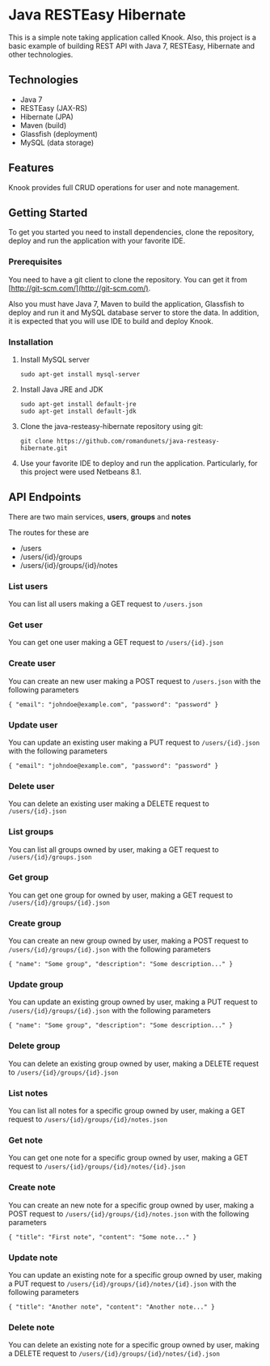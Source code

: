 # Java RESTEasy Hibernate
This is a simple note taking application called Knook. Also, this project is a basic example of building REST API with Java 7, RESTEasy, Hibernate and other technologies.

## Technologies
- Java 7
- RESTEasy (JAX-RS)
- Hibernate (JPA)
- Maven (build)
- Glassfish (deployment)
- MySQL (data storage)

## Features
Knook provides full CRUD operations for user and note management.

## Getting Started

To get you started you need to install dependencies, clone the repository, deploy and run the application with your favorite IDE.

### Prerequisites

You need to have a git client to clone the repository. You can get it from [http://git-scm.com/](http://git-scm.com/).

Also you must have Java 7, Maven to build the application, Glassfish to deploy and run it and MySQL database server to store the data. In addition, it is expected that you will use IDE to build and deploy Knook.

### Installation

1. Install MySQL server
   ```
   sudo apt-get install mysql-server
   ```

1. Install Java JRE and JDK
   ```
   sudo apt-get install default-jre
   sudo apt-get install default-jdk
   ```

1. Clone the java-resteasy-hibernate repository using git:

    ```
    git clone https://github.com/romandunets/java-resteasy-hibernate.git
    ```

1. Use your favorite IDE to deploy and run the application. Particularly, for this project were used Netbeans 8.1.

## API Endpoints
There are two main services, **users**, **groups** and **notes**

The routes for these are

- /users
- /users/{id}/groups
- /users/{id}/groups/{id}/notes

### List users
You can list all users making a GET request to ```/users.json```

### Get user
You can get one user making a GET request to ```/users/{id}.json```

### Create user
You can create an new user making a POST request to ```/users.json``` with the following parameters
```
{ "email": "johndoe@example.com", "password": "password" }
```

### Update user
You can update an existing user making a PUT request to ```/users/{id}.json``` with the following parameters
```
{ "email": "johndoe@example.com", "password": "password" }
```

### Delete user
You can delete an existing user making a DELETE request to ```/users/{id}.json```

### List groups
You can list all groups owned by user, making a GET request to ```/users/{id}/groups.json```

### Get group
You can get one group for owned by user, making a GET request to ```/users/{id}/groups/{id}.json```

### Create group
You can create an new group owned by user, making a POST request to ```/users/{id}/groups/{id}.json``` with the following parameters
```
{ "name": "Some group", "description": "Some description..." }
```

### Update group
You can update an existing group owned by user, making a PUT request to ```/users/{id}/groups/{id}.json``` with the following parameters
```
{ "name": "Some group", "description": "Some description..." }
```

### Delete group
You can delete an existing group owned by user, making a DELETE request to ```/users/{id}/groups/{id}.json```

### List notes
You can list all notes for a specific group owned by user, making a GET request to ```/users/{id}/groups/{id}/notes.json```

### Get note
You can get one note for a specific group owned by user, making a GET request to ```/users/{id}/groups/{id}/notes/{id}.json```

### Create note
You can create an new note for a specific group owned by user, making a POST request to ```/users/{id}/groups/{id}/notes.json``` with the following parameters
```
{ "title": "First note", "content": "Some note..." }
```

### Update note
You can update an existing note for a specific group owned by user, making a PUT request to ```/users/{id}/groups/{id}/notes/{id}.json``` with the following parameters
```
{ "title": "Another note", "content": "Another note..." }
```

### Delete note
You can delete an existing note for a specific group owned by user, making a DELETE request to ```/users/{id}/groups/{id}/notes/{id}.json```
